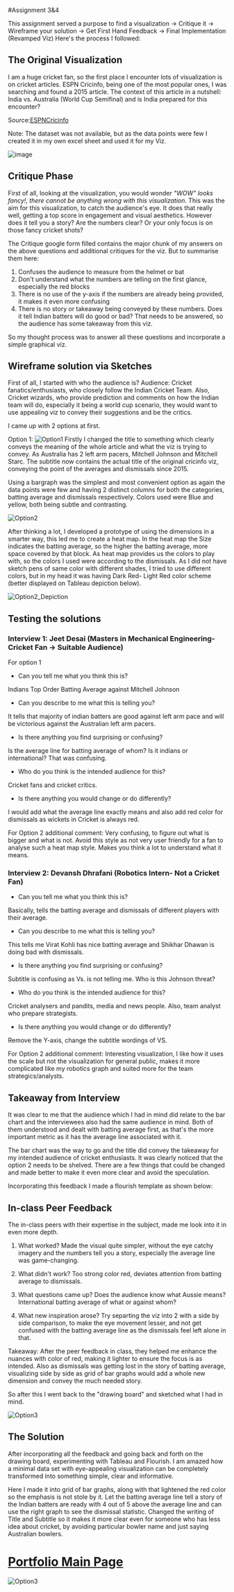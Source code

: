 #Assignment 3&4

This assignment served a purpose to find a visualization -> Critique it -> Wireframe your solution -> Get First Hand Feedback -> Final Implementation (Revamped Viz)
Here's the process I followed:

## The Original Visualization
I am a huge cricket fan, so the first place I encounter lots of visualization is on cricket articles. ESPN Cricinfo, being one of the most popular ones, I was searching and found a 2015 article. The context of this article in a nutshell: India vs. Australia (World Cup Semifinal) and is India prepared for this encounter?

Source:[ESPNCricinfo](https://www.espncricinfo.com/story/tactics-board-how-india-can-beat-australia-1187863)

Note: The dataset was not available, but as the data points were few I created it in my own excel sheet and used it for my Viz.

![image](https://user-images.githubusercontent.com/30127254/141017585-11c17ae4-819c-493c-adfb-e8b18f20d068.png)

## Critique Phase
First of all, looking at the visualization, you would wonder *"WOW" looks fancy!, there cannot be anything wrong with this visualization*. This was the aim for this visualization, to catch the audience's eye. It does that really well, getting a top score in engagement and visual aesthetics. However does it tell you a story? Are the numbers clear? Or your only focus is on those fancy cricket shots?

The Critique google form filled contains the major chunk of my answers on the above questions and additional critiques for the viz. 
But to summarise them here:
1. Confuses the audience to measure from the helmet or bat
2. Don't understand what the numbers are telling on the first glance, especially the red blocks
3. There is no use of the y-axis if the numbers are already being provided, it makes it even more confusing
4. There is no story or takeaway being conveyed by these numbers. Does it tell Indian batters will do good or bad? That needs to be answered, so the audience has some takeaway from this viz.

So my thought process was to answer all these questions and incorporate a simple graphical viz.

## Wireframe solution via Sketches

First of all, I started with who the audience is?
Audience: Cricket fanatics/enthusiasts, who closely follow the Indian Cricket Team. Also, Cricket wizards, who provide prediction and comments on how the Indian team will do, especially it being a world cup scenario, they would want to use appealing viz to convey their suggestions and be the critics.

I came up with 2 options at first.

Option 1:
![Option1](https://user-images.githubusercontent.com/30127254/141027484-2f8a90a4-a47e-44cc-a530-169a7f0710b9.jpeg)
Firstly I changed the title to something which clearly conveys the meaning of the whole article and what the viz is trying to convey. As Australia has 2 left arm pacers, Mitchell Johnson and Mitchell Starc. The subtitle now contains the actual title of the original cricinfo viz, conveying the point of the averages and dismissals since 2015.

Using a bargraph was the simplest and most convenient option as again the data points were few and having 2 distinct columns for both the categories, batting average and dismissals respectively.
Colors used were Blue and yellow, both being subtle and contrasting.

![Option2](https://user-images.githubusercontent.com/30127254/141027487-509ed4a5-742f-46cc-868e-5294ababfa7e.jpeg)

After thinking a lot, I developed a prototype of using the dimensions in a smarter way, this led me to create a heat map. In the heat map the Size indicates the batting average, so the higher the batting average, more space covered by that block. As heat map provides us the colors to play with, so the colors I used were according to the dismissals. 
As I did not have sketch pens of same color with different shades, I tried to use different colors, but in my head it was having Dark Red- Light Red color scheme (better displayed on Tableau depiction below).

![Option2_Depiction](https://user-images.githubusercontent.com/30127254/141028432-f0445609-c9de-45f8-969a-de638226df5a.PNG)

## Testing the solutions

### Interview 1: Jeet Desai (Masters in Mechanical Engineering- Cricket Fan -> Suitable Audience)
For option 1
- Can you tell me what you think this is?

Indians Top Order Batting Average against Mitchell Johnson

- Can you describe to me what this is telling you?

It tells that majority of indian batters are good against left arm pace and will be victorious against the Australian left arm pacers.

- Is there anything you find surprising or confusing?

Is the average line for batting average of whom? Is it indians or international? That was confusing.

- Who do you think is the intended audience for this?

Cricket fans and cricket critics.

- Is there anything you would change or do differently?

I would add what the average line exactly means and also add red color for dismissals as wickets in Cricket is always red.

For Option 2 additional comment:
Very confusing, to figure out what is bigger and what is not. Avoid this style as not very user friendly for a fan to analyse such a heat map style. Makes you think a lot to understand what it means.

### Interview 2: Devansh Dhrafani (Robotics Intern- Not a Cricket Fan)

- Can you tell me what you think this is?

Basically, tells the batting average and dismissals of different players with their average.

- Can you describe to me what this is telling you?

This tells me Virat Kohli has nice batting average and Shikhar Dhawan is doing bad with dismissals. 

- Is there anything you find surprising or confusing?

Subtitle is confusing as Vs. is not telling me. 
Who is this Johnson threat?

- Who do you think is the intended audience for this?

Cricket analysers and pandits, media and news people. Also, team analyst who prepare strategists.

- Is there anything you would change or do differently?

Remove the Y-axis, change the subtitle wordings of VS. 

For Option 2 additional comment:
Interesting visualization, I like how it uses the scale but not the visualization for general public, makes it more complicated like my robotics graph and suited more for the team strategics/analysts.

## Takeaway from Interview
It was clear to me that the audience which I had in mind did relate to the bar chart and the interviewees also had the same audience in mind. Both of them understood and dealt with batting average first, as that's the more important metric as it has the average line associated with it.

The bar chart was the way to go and the title did convey the takeaway for my intended audience of cricket enthusiasts. It was clearly noticed that the option 2 needs to be shelved. There are a few things that could be changed and made better to make it even more clear and avoid the speculation. 

Incorporating this feedback I made a flourish template as shown below:

<div class="flourish-embed flourish-chart" data-src="visualisation/7771793"><script src="https://public.flourish.studio/resources/embed.js"></script></div>

## In-class Peer Feedback

The in-class peers with their expertise in the subject, made me look into it in even more depth.
1. What worked?
Made the visual quite simpler, without the eye catchy imagery and the numbers tell you a story, especially the average line was game-changing.

2. What didn't work?
Too strong color red, deviates attention from batting average to dismissals. 

3. What questions came up?
Does the audience know what Aussie means?
International batting average of what or against whom?

4. What new inspiration arose?
Try separting the viz into 2 with a side by side comparison, to make the eye movement lesser, and not get confused with the batting average line as the dismissals feel left alone in that.

Takeaway: After the peer feedback in class, they helped me enhance the nuances with color of red, making it lighter to ensure the focus is as intended. Also as dismissals was getting lost in the story of batting average, visualizing side by side as grid of bar graphs would add a whole new dimension and convey the much needed story.

So after this I went back to the "drawing board" and sketched what I had in mind. 

![Option3](https://user-images.githubusercontent.com/30127254/141027488-cfbb7976-6573-4783-9598-2d360e57c0b7.jpeg)

## The Solution

After incorporating all the feedback and going back and forth on the drawing board, experimenting with Tableau and Flourish. I am amazed how a minimal data set with eye-appealing visualization can be completely transformed into something simple, clear and informative. 

Here I made it into grid of bar graphs, along with that lightened the red color so the emphasis is not stole by it. Let the batting average line tell a story of the Indian batters are ready with 4 out of 5 above the average line and can use the right graph to see the dismissal statistic. Changed the writing of Title and Subtitle so it makes it more clear even for someone who has less idea about cricket, by avoiding particular bowler name and just saying Australian bowlers.

<div class="flourish-embed flourish-chart" data-src="visualisation/7780469"><script src="https://public.flourish.studio/resources/embed.js"></script></div>

# [Portfolio Main Page](https://masoom1111.github.io/portfolio/)

















![Option3](https://user-images.githubusercontent.com/30127254/141027488-cfbb7976-6573-4783-9598-2d360e57c0b7.jpeg)
